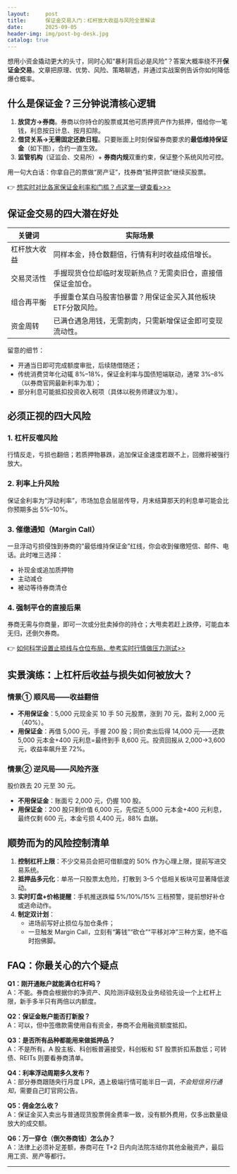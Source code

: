 ```yaml
---
layout:     post
title:      保证金交易入门：杠杆放大收益与风险全景解读
date:       2025-09-05
header-img: img/post-bg-desk.jpg
catalog: true
---
```


想用小资金撬动更大的头寸，同时心知“暴利背后必是风险”？答案大概率绕不开**保证金交易**。文章把原理、优势、风险、策略聊透，并通过实战案例告诉你如何降低爆仓概率。

## 什么是保证金？三分钟说清核心逻辑

1. **放贷方→券商**。券商以你持仓的股票或其他可质押资产作为抵押，借给你一笔钱，利息按日计息、按月扣除。  
2. **借贷关系→无需固定还款日程**。只要账面上时刻保留券商要求的**最低维持保证金**（如下图），合约一直生效。  
3. **监管机构**（证监会、交易所）+ **券商内规**双重约束，保证整个系统风险可控。  

用一句大白话：你拿自己的票做“房产证”，找券商“抵押贷款”继续买股票。  

👉 [想实时对比各家保证金利率和门槛？点这里一键查看>>>](https://okxdog.com/)

## 保证金交易的四大潜在好处

| 关键词| 实际场景|
|---|---|
|杠杆放大收益|同样本金，持仓数翻倍，行情有利时收益成倍增长。|
|交易灵活性|手握现货仓位却临时发现新热点？无需卖旧仓，直接借保证金加仓。|
|组合再平衡|手握重仓某白马股害怕暴雷？用保证金买入其他板块ETF分散风险。|
|资金周转|已满仓遇急用钱，无需割肉，只需新增保证金即可变现流动性。|

留意的细节：  
- 开通当日即可完成额度审批，后续随借随还；  
- 传统消费贷年化动辄 8%–18%，保证金利率与国债短端联动，通常 3%–8%（以券商官网最新利率为准）；  
- 部分利息可能抵扣投资收入税项（具体以税务师建议为准）。  

## 必须正视的四大风险

### 1. 杠杆反噬风险  
行情反走，亏损也翻倍；若质押物暴跌，追加保证金速度若跟不上，回撤将被强行放大。  

### 2. 利率上升风险  
保证金利率为“浮动利率”，市场加息会层层传导，月末结算那天的利息单可能会比你预期多出 5%–10%。  

### 3. 催缴通知（Margin Call）  
一旦浮动亏损侵蚀到券商的“最低维持保证金”红线，你会收到催缴短信、邮件、电话。此时唯三选择：  
- 补现金或追加质押物  
- 主动减仓  
- 被动等待券商清仓  

### 4. **强制平仓的直接后果**  
券商无需与你商量，即可一次或分批卖掉你的持仓；大甩卖若赶上跌停，可能血本无归，还倒欠券商。  

👉 [如何科学设置止损线与仓位布局，参考实时行情做压力测试>>](https://okxdog.com/)

## 实景演练：上杠杆后收益与损失如何被放大？

### 情景① 顺风局——收益翻倍  
- **不用保证金**：5,000 元现金买 10 手 50 元股票，涨到 70 元，盈利 2,000 元（40%）。  
- **用保证金**：再借 5,000 元，手握 200 股；同价卖出后得 14,000 元——还款 5,000 元本金+400 元利息=最终到手 8,600 元。投资回报从 2,000→3,600 元，收益率飙升至 72%。  

### 情景② 逆风局——风险齐涨  
股价跌去 20 元至 30 元。  
- **不用保证金**：账面亏 2,000 元，仍握 100 股。  
- **用保证金**：200 股只剩价值 6,000 元，先偿还 5,000 元本金+400 元利息，最终仅剩 600 元，本金亏损 4,400 元，88% 血崩。  

## 顺势而为的风险控制清单

1. **控制杠杆上限**：不少交易员会把可借额度的 50% 作为心理上限，提前写进交易系统。  
2. **抵押品多元化**：单吊一只股票太危险，打散到 3–5 个低相关板块可显著降低波动。  
3. **实时盯盘+价格提醒**：手机推送跌幅 5%/10%/15% 三档预警，提前想好补仓或逃命动作。  
4. **制定双计划**：  
   - 进场前写好止损位与加仓条件；  
   - 一旦触发 Margin Call，立刻有“筹钱”“砍仓”“平移对冲”三种方案，绝不临时抱佛脚。  

## FAQ：你最关心的六个疑点

**Q1：刚开通账户就能满仓杠杆吗？**  
A：不能。券商会根据你的净资产、风险测评级别及业务经验先设一个上杠杆上限，新手多半只有两倍以内额度。  

**Q2：保证金账户能否打新股？**  
A：可以，但中签缴款需使用自有资金，券商不会用融资额度抵扣。  

**Q3：是否所有品种都能用来做抵押品？**  
A：不是所有。A 股主板、科创板普遍接受，科创板和 ST 股票折扣系数低；可转债、REITs 则要看券商清单。  

**Q4：利率浮动周期多久发布？**  
A：部分券商跟随央行月度 LPR，遇上极端行情可能半日一调，*不会短信另行通知*，需要自己盯官网公告。  

**Q5：佣金怎么收？**  
A：保证金买入卖出与普通现货股票佣金费率一致，没有额外费用，仅多出数量级放大的成交额。  

**Q6：万一穿仓（倒欠券商钱）怎么办？**  
A：法律上必须补足差额，券商可在 T+2 日内向法院冻结你其他金融资产，最后用工资、房产等都行。  

---